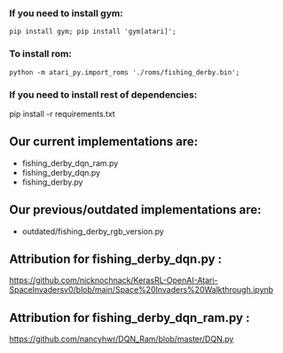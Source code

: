 ### If you need to install gym:
```pip install gym; pip install 'gym[atari]';```

### To install rom:
```python -m atari_py.import_roms './roms/fishing_derby.bin';```

### If you need to install rest of dependencies:
pip install -r requirements.txt

## Our current implementations are:
- fishing_derby_dqn_ram.py
- fishing_derby_dqn.py
- fishing_derby.py

## Our previous/outdated implementations are:
- outdated/fishing_derby_rgb_version.py

## Attribution for fishing_derby_dqn.py : 
https://github.com/nicknochnack/KerasRL-OpenAI-Atari-SpaceInvadersv0/blob/main/Space%20Invaders%20Walkthrough.ipynb


## Attribution for fishing_derby_dqn_ram.py :
https://github.com/nancyhwr/DQN_Ram/blob/master/DQN.py

